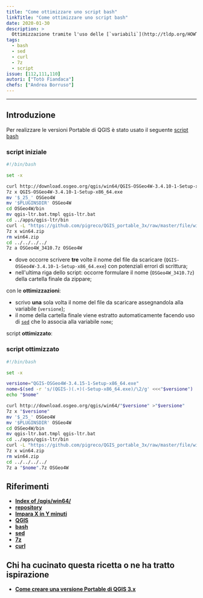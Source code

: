 ```yaml
---
title: "Come ottimizzare uno script bash"
linkTitle: "Come ottimizzare uno script bash"
date: 2020-01-30
description: >
  Ottimizzazione tramite l'uso delle [`variabili`](http://tldp.org/HOWTO/Bash-Prog-Intro-HOWTO-5.html).
tags:
  - bash
  - sed
  - curl
  - 7z
  - script
issue: [112,111,110]
autori: ["Totò Fiandaca"]
chefs: ["Andrea Borruso"]
---
```


---

## Introduzione

Per realizzare le versioni Portable di QGIS è stato usato il seguente [script bash](https://github.com/pigreco/QGIS_portable_3x/blob/master/script.sh)

### script iniziale

```bash
#!/bin/bash

set -x

curl http://download.osgeo.org/qgis/win64/QGIS-OSGeo4W-3.4.10-1-Setup-x86_64.exe >QGIS-OSGeo4W-3.4.10-1-Setup-x86_64.exe
7z x QGIS-OSGeo4W-3.4.10-1-Setup-x86_64.exe
mv '$_25_' OSGeo4W
mv '$PLUGINSDIR' OSGeo4W
cd OSGeo4W/bin
mv qgis-ltr.bat.tmpl qgis-ltr.bat
cd ../apps/qgis-ltr/bin
curl -L "https://github.com/pigreco/QGIS_portable_3x/raw/master/file/win64/win64.zip" >win64.zip
7z x win64.zip
rm win64.zip
cd ../../../../
7z a OSGeo4W_3410.7z OSGeo4W
```

- dove occorre scrivere **tre** volte il nome del file da scaricare (`QGIS-OSGeo4W-3.4.10-1-Setup-x86_64.exe`) con potenziali errori di scrittura;
- nell'ultima riga dello script: occorre formulare il nome (`OSGeo4W_3410.7z`) della cartella finale da zippare;

con le **ottimizzazioni**:
- scrivo **una** sola volta il nome del file da scaricare assegnandola alla variabile (`versione`);
- il nome della cartella finale viene estratto automaticamente facendo uso di [`sed`](https://it.wikipedia.org/wiki/Sed_(Unix)) che lo associa alla variabile `nome`;

script **ottimizzato**:

### script ottimizzato

```bash
#!/bin/bash

set -x

versione="QGIS-OSGeo4W-3.4.15-1-Setup-x86_64.exe"
nome=$(sed -r 's/(QGIS-)(.+)(-Setup-x86_64.exe)/\2/g' <<<"$versione")
echo "$nome"

curl http://download.osgeo.org/qgis/win64/"$versione" >"$versione"
7z x "$versione"
mv '$_25_' OSGeo4W
mv '$PLUGINSDIR' OSGeo4W
cd OSGeo4W/bin
mv qgis-ltr.bat.tmpl qgis-ltr.bat
cd ../apps/qgis-ltr/bin
curl -L "https://github.com/pigreco/QGIS_portable_3x/raw/master/file/win64/win64.zip" >win64.zip
7z x win64.zip
rm win64.zip
cd ../../../../
7z a "$nome".7z OSGeo4W
```

## Riferimenti
- [**Index of /qgis/win64/**](http://download.osgeo.org/qgis/win64/)
- [**repository**](https://github.com/pigreco/QGIS_portable_3x)
- [**Impara X in Y minuti**](https://learnxinyminutes.com/docs/it-it/bash-it/)
- [**QGIS**](https://qgis.org/it/site/)
- [**bash**](https://it.wikipedia.org/wiki/Bash)
- [**sed**](https://it.wikipedia.org/wiki/Sed_(Unix))
- [**7z**](https://manpages.debian.org/jessie/p7zip-full/7za.1.en.html)
- [**curl**](https://curl.haxx.se/)

## Chi ha cucinato questa ricetta o ne ha tratto ispirazione

- [**Come creare una versione Portable di QGIS 3.x**](http://tansignari.opendatasicilia.it/it/latest/ricette/utilities/come_creare_portable_QGIS.html)
